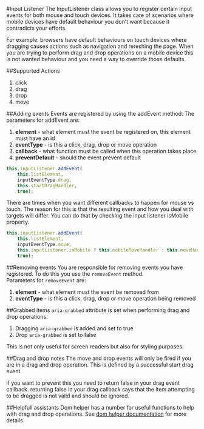 #Input Listener
The InputListener class allows you to register certain input events for both mouse and touch devices.
It takes care of scenarios where mobile devices have default behaviour you don't want because it contradicts your efforts.

For example: browsers have default behaviours on touch devices where dragging causes actions such as navigation and rereshing the page.
When you are trying to perform drag and drop operations on a mobile device this is not wanted behaviour and you need a way to override those defaults.

##Supported Actions
1. click
1. drag
1. drop
1. move

##Adding events
Events are registered by using the addEvent method.
The parameters for addEvent are:

1. __element__ - what element must the event be registered on, this element must have an id
1. __eventType__ - is this a click, drag, drop or move operation
1. __callback__ - what function must be called when this operation takes place
1. __preventDefault__ - should the event prevent default

```js
this.inputListener.addEvent(
    this.listElement, 
    inputEventType.drag, 
    this.startDragHandler, 
    true);
```

There are times when you want different callbacks to happen for mouse vs touch. The reason for this is that the resulting event and how you deal with targets will differ.
You can do that by checking the input listener isMobile property.

```js
this.inputListener.addEvent(
    this.listElement, 
    inputEventType.move, 
    this.inputListener.isMobile ? this.mobileMoveHandler : this.moveHandler, 
    true);
```

##Removing events
You are responsible for removing events you have registered.
To do this you use the `removeEvent` method.  
Parameters for `removeEvent` are:

1. __element__ - what element must the event be removed from
1. __eventType__ - is this a click, drag, drop or move operation being removed

##Grabbed items
`aria-grabbed` attribute is set when performing drag and drop operations.
1. Dragging `aria-grabbed` is added and set to true
1. Drop `aria-grabbed` is set to false

This is not only useful for screen readers but also for styling purposes.

##Drag and drop notes
The move and drop events will only be fired if you are in a drag and drop operation.
This is defined by a successful start drag event.

if you want to prevent this you need to return false in your drag event callback.
returning false in your drag callback says that the item attempting to be dragged is not valid and should be ignored.

##Helpfull assistants
Dom helper has a number for useful functions to help with drag and drop operations.
See [dom helper documentation]('./dom-helper.md') for more details.